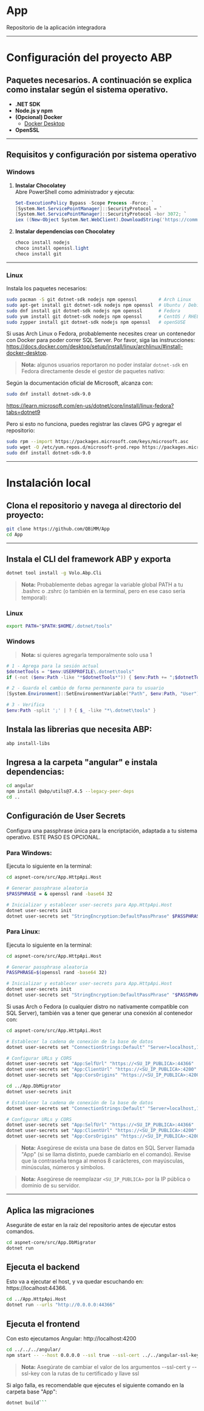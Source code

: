 # App
Repositorio de la aplicación integradora

---

# Configuración del proyecto ABP

## Paquetes necesarios. A continuación se explica como instalar según el sistema operativo.

- **.NET SDK**  
- **Node.js y npm**  
- **(Opcional) Docker**  
  - [Docker Desktop](https://www.docker.com/products/docker-desktop)
- **OpenSSL**  
---

## Requisitos y configuración por sistema operativo

### Windows

1. **Instalar Chocolatey**  
   Abre PowerShell como administrador y ejecuta:

   ```powershell
   Set-ExecutionPolicy Bypass -Scope Process -Force; `
   [System.Net.ServicePointManager]::SecurityProtocol = `
   [System.Net.ServicePointManager]::SecurityProtocol -bor 3072; `
   iex ((New-Object System.Net.WebClient).DownloadString('https://community.chocolatey.org/install.ps1'))
   ```

2. **Instalar dependencias con Chocolatey**  
   ```powershell
   choco install nodejs
   choco install openssl.light
   choco install git
   ```

---

### Linux

Instala los paquetes necesarios:

```bash
sudo pacman -S git dotnet-sdk nodejs npm openssl        # Arch Linux
sudo apt-get install git dotnet-sdk nodejs npm openssl  # Ubuntu / Debian
sudo dnf install git dotnet-sdk nodejs npm openssl      # Fedora
sudo yum install git dotnet-sdk nodejs npm openssl      # CentOS / RHEL
sudo zypper install git dotnet-sdk nodejs npm openssl   # openSUSE
```

Si usas Arch Linux o Fedora, probablemente necesites crear un contenedor con Docker para poder correr SQL Server. Por favor, siga las instrucciones:
https://docs.docker.com/desktop/setup/install/linux/archlinux/#install-docker-desktop.
> **Nota:** algunos usuarios reportaron no poder instalar ```dotnet-sdk``` en Fedora directamente desde el gestor de paquetes nativo:

Según la documentación oficial de Microsoft, alcanza con:
```bash
sudo dnf install dotnet-sdk-9.0
```
https://learn.microsoft.com/en-us/dotnet/core/install/linux-fedora?tabs=dotnet9

Pero si esto no funciona, puedes registrar las claves GPG y agregar el repositorio:
```bash
sudo rpm --import https://packages.microsoft.com/keys/microsoft.asc
sudo wget -O /etc/yum.repos.d/microsoft-prod.repo https://packages.microsoft.com/config/fedora/40/prod.repo
sudo dnf install dotnet-sdk-9.0
```

---


# Instalación local

## Clona el repositorio y navega al directorio del proyecto:

```bash
git clone https://github.com/QBiMM/App
cd App
```
---

## Instala el CLI del framework ABP y exporta 
```bash
dotnet tool install -g Volo.Abp.Cli
```
> **Nota:** Probablemente debas agregar la variable global PATH a tu .bashrc o .zshrc (o también en la terminal, pero en ese caso sería temporal):

### Linux
```bash
export PATH="$PATH:$HOME/.dotnet/tools"
```
### Windows
> **Nota:** si quieres agregarla temporalmente solo usa 1
```powershell
# 1 - Agrega para la sesión actual
$dotnetTools = "$env:USERPROFILE\.dotnet\tools"
if (-not ($env:Path -like "*$dotnetTools*")) { $env:Path += ";$dotnetTools" }

# 2 - Guarda el cambio de forma permanente para tu usuario
[System.Environment]::SetEnvironmentVariable("Path", $env:Path, "User")

# 3 - Verifica
$env:Path -split ';' | ? { $_ -like "*\.dotnet\tools" }
```
## Instala las librerias que necesita ABP:
```bash
abp install-libs
```

## Ingresa a la carpeta "angular" e instala dependencias:
```bash
cd angular
npm install @abp/utils@7.4.5 --legacy-peer-deps
cd ..
```

## Configuración de User Secrets

Configura una passphrase única para la encriptación, adaptada a tu sistema operativo. ESTE PASO ES OPCIONAL.

### Para Windows:

Ejecuta lo siguiente en la terminal:

```bash
cd aspnet-core/src/App.HttpApi.Host

# Generar passphrase aleatoria
$PASSPHRASE = & openssl rand -base64 32

# Inicializar y establecer user-secrets para App.HttpApi.Host
dotnet user-secrets init
dotnet user-secrets set "StringEncryption:DefaultPassPhrase" $PASSPHRASE
```

### Para Linux:

Ejecuta lo siguiente en la terminal:

```bash
cd aspnet-core/src/App.HttpApi.Host

# Generar passphrase aleatoria
PASSPHRASE=$(openssl rand -base64 32)

# Inicializar y establecer user-secrets para App.HttpApi.Host
dotnet user-secrets init
dotnet user-secrets set "StringEncryption:DefaultPassPhrase" "$PASSPHRASE"
```

Si usas Arch o Fedora (o cualquier distro no nativamente compatible con SQL Server), también vas a tener que generar una conexión al contenedor con:
```bash
cd aspnet-core/src/App.HttpApi.Host

# Establecer la cadena de conexión de la base de datos
dotnet user-secrets set "ConnectionStrings:Default" "Server=localhost,1433;Database=App;User Id=sa;Password=PassWoRDSecreta123!;TrustServerCertificate=true"

# Configurar URLs y CORS 
dotnet user-secrets set "App:SelfUrl" "https://<SU_IP_PUBLICA>:44366"
dotnet user-secrets set "App:ClientUrl" "https://<SU_IP_PUBLICA>:4200"
dotnet user-secrets set "App:CorsOrigins" "https://<SU_IP_PUBLICA>:4200"

cd ../App.DbMigrator
dotnet user-secrets init

# Establecer la cadena de conexión de la base de datos
dotnet user-secrets set "ConnectionStrings:Default" "Server=localhost,1433;Database=App;User Id=sa;Password=PassWoRDSecreta123!;TrustServerCertificate=true"

# Configurar URLs y CORS 
dotnet user-secrets set "App:SelfUrl" "https://<SU_IP_PUBLICA>:44366"
dotnet user-secrets set "App:ClientUrl" "https://<SU_IP_PUBLICA>:4200"
dotnet user-secrets set "App:CorsOrigins" "https://<SU_IP_PUBLICA>:4200"
```
> **Nota:** Asegúrese de exista una base de datos en SQL Server llamada "App" (si se llama distinto, puede cambiarlo en el comando). Revise que la contraseña tenga al menos 8 carácteres, con mayúsculas, minúsculas, números y símbolos.  

> **Nota:** Asegúrese de reemplazar `<SU_IP_PUBLICA>` por la IP pública o dominio de su servidor.

---

## Aplica las migraciones
Aseguráte de estar en la raíz del repositorio antes de ejecutar estos comandos.

```bash
cd aspnet-core/src/App.DbMigrator
dotnet run
```

## Ejecuta el backend
Esto va a ejecutar el host, y va quedar escuchando en: https://localhost:44366.

```bash
cd ../App.HttpApi.Host
dotnet run --urls "http://0.0.0.0:44366"
```

## Ejecuta el frontend
Con esto ejecutamos Angular: http://localhost:4200

```bash
cd ../../../angular/
npm start -- --host 0.0.0.0 --ssl true --ssl-cert ../../angular-ssl-keys/angular-ssl.crt --ssl-key ../../angular-ssl-keys/angular-ssl.key
```
> **Nota:** Asegúrate de cambiar el valor de los argumentos --ssl-cert y --ssl-key con la rutas de tu certificado y llave ssl

Si algo falla, es recomendable que ejecutes el siguiente comando en la carpeta base "App": 
```bash 
dotnet build```
